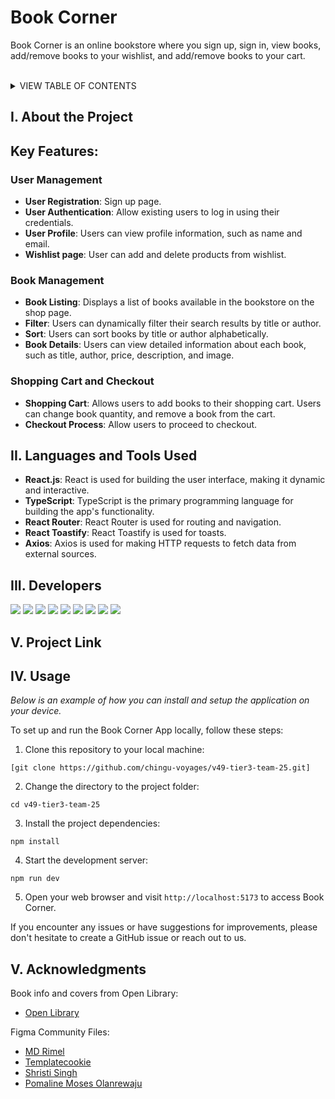 <h1 id="readme-top">Book Corner</h1>

<p class="header">Book Corner is an online bookstore where you sign up, sign in, view books, add/remove books to your wishlist, and add/remove books to your cart.</p>

</br>

<details>
  <summary>VIEW TABLE OF CONTENTS</summary>
  <ol type="I">
    <li><a href="#about">About the Project</a></li>
    <li><a href="#languages">Technologies Used</a></li>
    <li><a href="#developers">Developers</a></li>
    <li><a href="#project-link">Project Link</a></li>
    <li><a href="#usage">Usage</a></li>
    <li><a href="#pages">Acknowledgments</a></li>
  </ol>
</details>

<h2 id="about">I. About the Project</h2>

## Key Features:

### User Management

- **User Registration**: Sign up page.
- **User Authentication**: Allow existing users to log in using their credentials.
- **User Profile**: Users can view profile information, such as name and email.
- **Wishlist page**: User can add and delete products from wishlist.

### Book Management

- **Book Listing**: Displays a list of books available in the bookstore on the shop page.
- **Filter**: Users can dynamically filter their search results by title or author.
- **Sort**: Users can sort books by title or author alphabetically.
- **Book Details**: Users can view detailed information about each book, such as title, author, price, description, and image.

### Shopping Cart and Checkout

- **Shopping Cart**: Allows users to add books to their shopping cart. Users can change book quantity, and remove a book from the cart.
- **Checkout Process**: Allow users to proceed to checkout.

<h2 id="languages">II. Languages and Tools Used</h2>

- **React.js**: React is used for building the user interface, making it dynamic and interactive.
- **TypeScript**: TypeScript is the primary programming language for building the app's functionality.
- **React Router**: React Router is used for routing and navigation.
- **React Toastify**: React Toastify is used for toasts.
- **Axios**: Axios is used for making HTTP requests to fetch data from external sources.

<h2 id="developers">III. Developers</h2>
<a href="https://github.com/dickymr"><img src="https://img.shields.io/badge/dickymr-%23121011.svg?&style=for-the-badge&logo=github&logoColor=white"></a> <a href="https://www.linkedin.com/in/dickymr"><img src="https://img.shields.io/badge/dickymr-0077B5?style=for-the-badge&logo=linkedin&logoColor=white"></a> <a href="https://github.com/atmaxstar"><img src="https://img.shields.io/badge/Ivor-%23121011.svg?&style=for-the-badge&logo=github&logoColor=white"></a> <a href="https://www.linkedin.com/in/atsutoshi"><img src="https://img.shields.io/badge/Ivor-0077B5?style=for-the-badge&logo=linkedin&logoColor=white"></a> <a href="https://github.com/jeisaRaja"><img src="https://img.shields.io/badge/Jeisa-%23121011.svg?&style=for-the-badge&logo=github&logoColor=white"></a> <a href="https://www.linkedin.com/in/jeisatarigan/"><img src="https://img.shields.io/badge/jeisa-0077B5?style=for-the-badge&logo=linkedin&logoColor=white"></a> <a href="https://github.com/jessabc"><img src="https://img.shields.io/badge/jessabc-%23121011.svg?&style=for-the-badge&logo=github&logoColor=white"></a> <a href="https://github.com/ShehrozAkbar"><img src="https://img.shields.io/badge/shehroz-%23121011.svg?&style=for-the-badge&logo=github&logoColor=white"></a> <a href="https://www.linkedin.com/in/shehrozakbar"><img src="https://img.shields.io/badge/shehroz-0077B5?style=for-the-badge&logo=linkedin&logoColor=white"></a>

<h2 id="project-link">V. Project Link</h2>

<h2 id="usage">IV. Usage</h2>

_Below is an example of how you can install and setup the application on your device._

To set up and run the Book Corner App locally, follow these steps:

1. Clone this repository to your local machine:

```
[git clone https://github.com/chingu-voyages/v49-tier3-team-25.git]
```

2. Change the directory to the project folder:

```
cd v49-tier3-team-25
```

3. Install the project dependencies:

```
npm install
```

4. Start the development server:

```
npm run dev
```

5. Open your web browser and visit `http://localhost:5173` to access Book Corner.


If you encounter any issues or have suggestions for improvements, please don't hesitate to create a GitHub issue or reach out to us.


<h2 id="pages">V. Acknowledgments</h2>

Book info and covers from Open Library:
- [Open Library](https://openlibrary.org/dev/docs/api/covers)
   
Figma Community Files:
- [MD Rimel](https://www.figma.com/community/file/1219312065205187851)
- [Templatecookie](https://www.figma.com/community/file/1271751279140741643/clicon-ecommerce-marketplace-website-figma-template-community?searchSessionId=lw5puqu4-tt7lc69ffa)
- [Shristi Singh](https://www.figma.com/community/file/1307034280604606485/admin-dashboard-e-commerce-design)
- [Pomaline Moses Olanrewaju](https://www.figma.com/community/file/1232451162003418746/evaly-e-commerce-dashboard)

   
          

